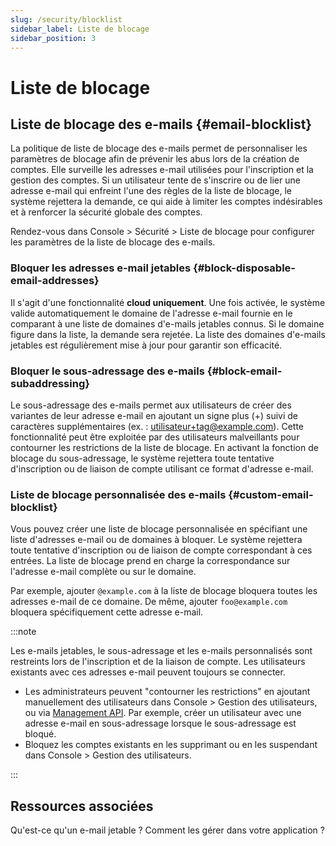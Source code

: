 ```yaml
---
slug: /security/blocklist
sidebar_label: Liste de blocage
sidebar_position: 3
---
```


# Liste de blocage

## Liste de blocage des e-mails {#email-blocklist}

La politique de liste de blocage des e-mails permet de personnaliser les paramètres de blocage afin de prévenir les abus lors de la création de comptes. Elle surveille les adresses e-mail utilisées pour l'inscription et la gestion des comptes. Si un utilisateur tente de s'inscrire ou de lier une adresse e-mail qui enfreint l'une des règles de la liste de blocage, le système rejettera la demande, ce qui aide à limiter les comptes indésirables et à renforcer la sécurité globale des comptes.

Rendez-vous dans <CloudLink to="/security/blocklist">Console > Sécurité > Liste de blocage</CloudLink> pour configurer les paramètres de la liste de blocage des e-mails.

### Bloquer les adresses e-mail jetables {#block-disposable-email-addresses}

Il s'agit d'une fonctionnalité **cloud uniquement**. Une fois activée, le système valide automatiquement le domaine de l'adresse e-mail fournie en le comparant à une liste de domaines d'e-mails jetables connus. Si le domaine figure dans la liste, la demande sera rejetée. La liste des domaines d'e-mails jetables est régulièrement mise à jour pour garantir son efficacité.

### Bloquer le sous-adressage des e-mails {#block-email-subaddressing}

Le sous-adressage des e-mails permet aux utilisateurs de créer des variantes de leur adresse e-mail en ajoutant un signe plus (+) suivi de caractères supplémentaires (ex. : utilisateur+tag@example.com). Cette fonctionnalité peut être exploitée par des utilisateurs malveillants pour contourner les restrictions de la liste de blocage. En activant la fonction de blocage du sous-adressage, le système rejettera toute tentative d'inscription ou de liaison de compte utilisant ce format d'adresse e-mail.

### Liste de blocage personnalisée des e-mails {#custom-email-blocklist}

Vous pouvez créer une liste de blocage personnalisée en spécifiant une liste d'adresses e-mail ou de domaines à bloquer. Le système rejettera toute tentative d'inscription ou de liaison de compte correspondant à ces entrées. La liste de blocage prend en charge la correspondance sur l'adresse e-mail complète ou sur le domaine.

Par exemple, ajouter `@example.com` à la liste de blocage bloquera toutes les adresses e-mail de ce domaine. De même, ajouter `foo@example.com` bloquera spécifiquement cette adresse e-mail.

:::note

Les e-mails jetables, le sous-adressage et les e-mails personnalisés sont restreints lors de l'inscription et de la liaison de compte. Les utilisateurs existants avec ces adresses e-mail peuvent toujours se connecter.

- Les administrateurs peuvent "contourner les restrictions" en ajoutant manuellement des utilisateurs dans <CloudLink to="/users">Console > Gestion des utilisateurs</CloudLink>, ou via [Management API](https://openapi.logto.io/operation/operation-createuser). Par exemple, créer un utilisateur avec une adresse e-mail en sous-adressage lorsque le sous-adressage est bloqué.
- Bloquez les comptes existants en les supprimant ou en les suspendant dans <CloudLink to="/users">Console > Gestion des utilisateurs</CloudLink>.

:::

## Ressources associées

<Url href="https://blog.logto.io/disposable-email">Qu'est-ce qu'un e-mail jetable ? Comment les gérer dans votre application ?</Url>
